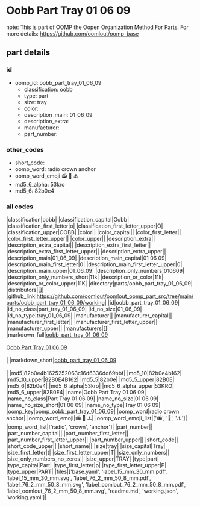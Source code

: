 # Oobb Part Tray 01 06 09  

note: This is part of OOMP the Oopen Organization Method For Parts. For more details: https://github.com/oomlout/oomp_base

##  part details





### id
* oomp_id: oobb_part_tray_01_06_09
  * classification: oobb
  * type: part
  * size: tray
  * color: 
  * description_main: 01_06_09
  * description_extra: 
  * manufacturer: 
  * part_number: 

### other_codes
* short_code: 
* oomp_word: radio crown anchor
* oomp_word_emoji :radio: :crown: :anchor:
* md5_6_alpha: 53kro
* md5_6: 82b0e4

### all codes 
|classification|oobb|
|classification_capital|Oobb|
|classification_first_letter|o|
|classification_first_letter_upper|O|
|classification_upper|OOBB|
|color||
|color_capital||
|color_first_letter||
|color_first_letter_upper||
|color_upper||
|description_extra||
|description_extra_capital||
|description_extra_first_letter||
|description_extra_first_letter_upper||
|description_extra_upper||
|description_main|01_06_09|
|description_main_capital|01 06 09|
|description_main_first_letter|0|
|description_main_first_letter_upper|0|
|description_main_upper|01_06_09|
|description_only_numbers|010609|
|description_only_numbers_short|11k|
|description_or_color|11k|
|description_or_color_upper|11K|
|directory|parts/oobb_part_tray_01_06_09|
|distributors|[]|
|github_link|https://github.com/oomlout/oomlout_oomp_part_src/tree/main/parts/oobb_part_tray_01_06_09/working|
|id|oobb_part_tray_01_06_09|
|id_no_class|part_tray_01_06_09|
|id_no_size|01_06_09|
|id_no_type|tray_01_06_09|
|manufacturer||
|manufacturer_capital||
|manufacturer_first_letter||
|manufacturer_first_letter_upper||
|manufacturer_upper||
|manufacturers|[]|
|markdown_full|[oobb_part_tray_01_06_09](https://github.com/oomlout/oomlout_oomp_part_src/tree/main/parts/oobb_part_tray_01_06_09/working)<br>[](https://github.com/oomlout/oomlout_oomp_part_src/tree/main/parts/oobb_part_tray_01_06_09/working)<br>[Oobb Part Tray 01 06 09](https://github.com/oomlout/oomlout_oomp_part_src/tree/main/parts/oobb_part_tray_01_06_09/working)<br><br>|
|markdown_short|[oobb_part_tray_01_06_09](https://github.com/oomlout/oomlout_oomp_part_src/tree/main/parts/oobb_part_tray_01_06_09/working)<br><br>|
|md5|82b0e4b1625252063c16d6336dd69bbf|
|md5_10|82b0e4b162|
|md5_10_upper|82B0E4B162|
|md5_5|82b0e|
|md5_5_upper|82B0E|
|md5_6|82b0e4|
|md5_6_alpha|53kro|
|md5_6_alpha_upper|53KRO|
|md5_6_upper|82B0E4|
|name|Oobb Part Tray 01 06 09|
|name_no_class|Part Tray 01 06 09|
|name_no_size|01 06 09|
|name_no_size_short|01 06 09|
|name_no_type|Tray 01 06 09|
|oomp_key|oomp_oobb_part_tray_01_06_09|
|oomp_word|radio crown anchor|
|oomp_word_emoji|:radio: :crown: :anchor:|
|oomp_word_emoji_list|[':radio:', ':crown:', ':anchor:']|
|oomp_word_list|['radio', 'crown', 'anchor']|
|part_number||
|part_number_capital||
|part_number_first_letter||
|part_number_first_letter_upper||
|part_number_upper||
|short_code||
|short_code_upper||
|short_name||
|size|tray|
|size_capital|Tray|
|size_first_letter|t|
|size_first_letter_upper|T|
|size_only_numbers||
|size_only_numbers_no_zeros||
|size_upper|TRAY|
|type|part|
|type_capital|Part|
|type_first_letter|p|
|type_first_letter_upper|P|
|type_upper|PART|
|files|['base.yaml', 'label_15_mm_30_mm.pdf', 'label_15_mm_30_mm.svg', 'label_76_2_mm_50_8_mm.pdf', 'label_76_2_mm_50_8_mm.svg', 'label_oomlout_76_2_mm_50_8_mm.pdf', 'label_oomlout_76_2_mm_50_8_mm.svg', 'readme.md', 'working.json', 'working.yaml']|
